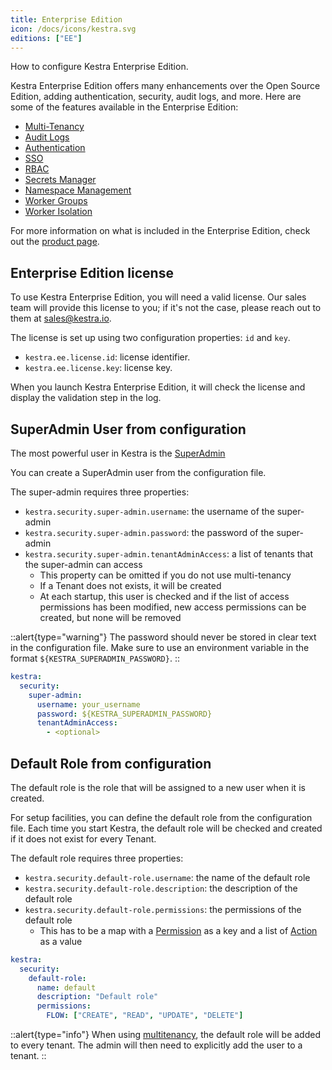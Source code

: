 ```yaml
---
title: Enterprise Edition
icon: /docs/icons/kestra.svg
editions: ["EE"]
---
```


How to configure Kestra Enterprise Edition.

Kestra Enterprise Edition offers many enhancements over the Open Source Edition, adding authentication, security, audit logs, and more. Here are some of the features available in the Enterprise Edition:
- [Multi-Tenancy](/docs/enterprise/tenants)
- [Audit Logs](/docs/enterprise/audit-logs)
- [Authentication](/docs/enterprise/authentication)
- [SSO](/docs/enterprise/sso)
- [RBAC](/docs/enterprise/rbac)
- [Secrets Manager](/docs/enterprise/secrets-manager)
- [Namespace Management](/docs/enterprise/namespace-management)
- [Worker Groups](/docs/enterprise/worker-group)
- [Worker Isolation](/docs/enterprise/worker-isolation)

For more information on what is included in the Enterprise Edition, check out the [product page](/enterprise).

## Enterprise Edition license

To use Kestra Enterprise Edition, you will need a valid license. Our sales team will provide this license to you; if it's not the case, please reach out to them at [sales@kestra.io](mailto:sales@kstra.io).

The license is set up using two configuration properties: `id` and `key`.

- `kestra.ee.license.id`: license identifier.
- `kestra.ee.license.key`: license key.

When you launch Kestra Enterprise Edition, it will check the license and display the validation step in the log.

## SuperAdmin User from configuration

The most powerful user in Kestra is the [SuperAdmin](/docs/enterprise/rbac#super-admin)

You can create a SuperAdmin user from the configuration file.

The super-admin requires three properties:
* `kestra.security.super-admin.username`: the username of the super-admin
* `kestra.security.super-admin.password`: the password of the super-admin
* `kestra.security.super-admin.tenantAdminAccess`: a list of tenants that the super-admin can access
  * This property can be omitted if you do not use multi-tenancy
  * If a Tenant does not exists, it will be created
  * At each startup, this user is checked and if the list of access permissions has been modified, new access permissions can be created, but none will be removed


::alert{type="warning"}
The password should never be stored in clear text in the configuration file. Make sure to use an environment variable in the format `${KESTRA_SUPERADMIN_PASSWORD}`.
::

```yaml
kestra:
  security:
    super-admin:
      username: your_username
      password: ${KESTRA_SUPERADMIN_PASSWORD}
      tenantAdminAccess:
        - <optional>
```

## Default Role from configuration

The default role is the role that will be assigned to a new user when it is created.

For setup facilities, you can define the default role from the configuration file.
Each time you start Kestra, the default role will be checked and created if it does not exist for every Tenant.

The default role requires three properties:
* `kestra.security.default-role.username`: the name of the default role
* `kestra.security.default-role.description`: the description of the default role
* `kestra.security.default-role.permissions`: the permissions of the default role
  * This has to be a map with a [Permission](../05.enterprise/rbac.md#permissions) as a key and a list of [Action](../05.enterprise/rbac.md#actions) as a value

```yaml
kestra:
  security:
    default-role:
      name: default
      description: "Default role"
      permissions:
        FLOW: ["CREATE", "READ", "UPDATE", "DELETE"]
```

::alert{type="info"}
When using [multitenancy](../06.enterprise/03.tenants.md), the default role will be added to every tenant. The admin will then need to explicitly add the user to a tenant. 
::
